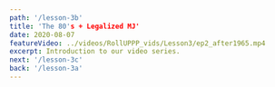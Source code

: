 ```yaml
---
path: '/lesson-3b'
title: 'The 80's + Legalized MJ'
date: 2020-08-07
featureVideo: ../videos/RollUPPP_vids/Lesson3/ep2_after1965.mp4
excerpt: Introduction to our video series.
next: '/lesson-3c'
back: '/lesson-3a'
---
```

